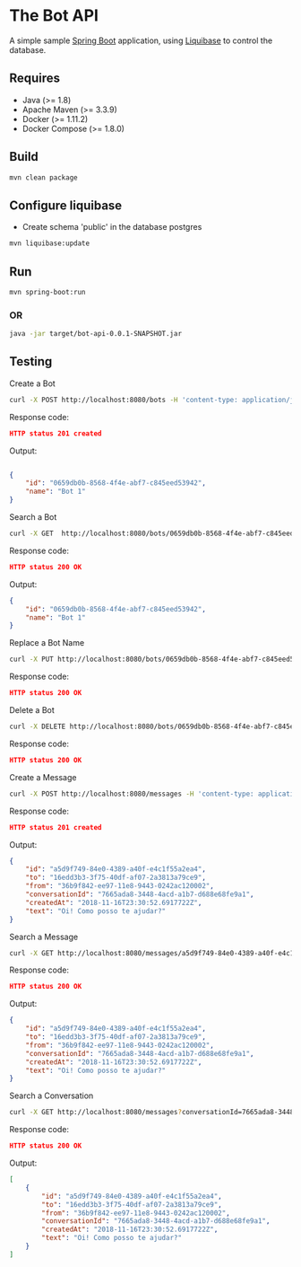 # The Bot API

A simple sample [Spring Boot](http://projects.spring.io/spring-boot/) application, using [Liquibase](http://www.liquibase.org/) to control the database.

## Requires

- Java (>= 1.8)
- Apache Maven (>= 3.3.9)
- Docker (>= 1.11.2)
- Docker Compose (>= 1.8.0)


## Build
```bash
mvn clean package
```

## Configure liquibase
- Create schema 'public' in the database postgres
```bash
mvn liquibase:update
```

## Run
```bash
mvn spring-boot:run
```

### OR
```bash
java -jar target/bot-api-0.0.1-SNAPSHOT.jar
```

## Testing
Create a Bot

```bash
curl -X POST http://localhost:8080/bots -H 'content-type: application/json' -d '{"name": "Bot 1"}'
```

Response code:

```json
HTTP status 201 created
```

Output:

```json

{
    "id": "0659db0b-8568-4f4e-abf7-c845eed53942",
    "name": "Bot 1"
}
```

Search a Bot

```bash
curl -X GET  http://localhost:8080/bots/0659db0b-8568-4f4e-abf7-c845eed53942
```

Response code:

```json
HTTP status 200 OK
```

Output:

```json
{
    "id": "0659db0b-8568-4f4e-abf7-c845eed53942",
    "name": "Bot 1"
}
```

Replace a Bot Name

```bash
curl -X PUT http://localhost:8080/bots/0659db0b-8568-4f4e-abf7-c845eed53942 -H 'content-type: application/json' -d '{"name": "Bot 2"}'
```

Response code:

```json
HTTP status 200 OK
```

Delete a Bot

```bash
curl -X DELETE http://localhost:8080/bots/0659db0b-8568-4f4e-abf7-c845eed53942 -H 'content-type: application/json'
```

Response code:

```json
HTTP status 200 OK
```

Create a Message

```bash
curl -X POST http://localhost:8080/messages -H 'content-type: application/json' -d '{"conversationId": "7665ada8-3448-4acd-a1b7-d688e68fe9a1", "timestamp": "2018-11-16T23:30:52.6917722Z", "from": "36b9f842-ee97-11e8-9443-0242ac120002", "to": "16edd3b3-3f75-40df-af07-2a3813a79ce9", "text": "Oi! Como posso te ajudar?" }'
```

Response code:

```json
HTTP status 201 created
```

Output:

```json
{
    "id": "a5d9f749-84e0-4389-a40f-e4c1f55a2ea4",
    "to": "16edd3b3-3f75-40df-af07-2a3813a79ce9",
    "from": "36b9f842-ee97-11e8-9443-0242ac120002",
    "conversationId": "7665ada8-3448-4acd-a1b7-d688e68fe9a1",
    "createdAt": "2018-11-16T23:30:52.6917722Z",
    "text": "Oi! Como posso te ajudar?"
}
```

Search a Message

```bash
curl -X GET http://localhost:8080/messages/a5d9f749-84e0-4389-a40f-e4c1f55a2ea4
```

Response code:

```json
HTTP status 200 OK
```

Output:

```json
{
    "id": "a5d9f749-84e0-4389-a40f-e4c1f55a2ea4",
    "to": "16edd3b3-3f75-40df-af07-2a3813a79ce9",
    "from": "36b9f842-ee97-11e8-9443-0242ac120002",
    "conversationId": "7665ada8-3448-4acd-a1b7-d688e68fe9a1",
    "createdAt": "2018-11-16T23:30:52.6917722Z",
    "text": "Oi! Como posso te ajudar?"
}
```

Search a Conversation

```bash
curl -X GET http://localhost:8080/messages?conversationId=7665ada8-3448-4acd-a1b7-d688e68fe9a1
```

Response code:

```json
HTTP status 200 OK
```

Output:

```json
[
    {
        "id": "a5d9f749-84e0-4389-a40f-e4c1f55a2ea4",
        "to": "16edd3b3-3f75-40df-af07-2a3813a79ce9",
        "from": "36b9f842-ee97-11e8-9443-0242ac120002",
        "conversationId": "7665ada8-3448-4acd-a1b7-d688e68fe9a1",
        "createdAt": "2018-11-16T23:30:52.6917722Z",
        "text": "Oi! Como posso te ajudar?"
    }
]
```